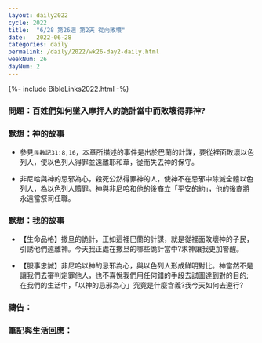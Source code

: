 ```yaml
---
layout: daily2022
cycle: 2022
title:  "6/28 第26週 第2天 從內敗壞"
date:   2022-06-28
categories: daily
permalink: /daily/2022/wk26-day2-daily.html
weekNum: 26
dayNum: 2
---
```


{%- include BibleLinks2022.html -%}

### 問題：百姓們如何墜入摩押人的詭計當中而敗壞得罪神?

### 默想：神的故事 

+ 參見`民數記31:8,16`，本章所描述的事件是出於巴蘭的計謀，要從裡面敗壞以色列人，使以色列人得罪並遠離耶和華，從而失去神的保守。

+ 非尼哈與神的忌邪為心，殺死公然得罪神的人，使神不在忌邪中除滅全體以色列人，為以色列人贖罪。神與非尼哈和他的後裔立「平安的約」，他的後裔將永遠當祭司任職。

### 默想：我的故事 

+ 【生命品格】撒旦的詭計，正如這裡巴蘭的計謀，就是從裡面敗壞神的子民，引誘他們遠離神。今天我正處在撒旦的哪些詭計當中?求神讓我更加警醒。

+ 【服事忠誠】非尼哈以神的忌邪為心，與以色列人形成鮮明對比。神當然不是讓我們去審判定罪他人，也不喜悅我們用任何錯的手段去試圖達到對的目的;在我們的生活中，「以神的忌邪為心」究竟是什麼含義?我今天如何去遵行?

### 禱告：

### 筆記與生活回應：
